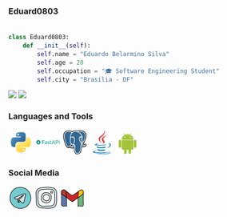 ### Eduard0803  


```python

class Eduard0803:
    def __init__(self):
        self.name = "Eduardo Belarmino Silva"
        self.age = 20
        self.occupation = "🎓 Software Engineering Student"
        self.city = "Brasilia - DF"

```

<div style="inline">
  <img height="180em" src="https://github-readme-stats.vercel.app/api/top-langs/?username=Eduard0803&layout=compact&langs_count=10&theme=github_dark&cache_seconds=1800"/>
  <img height="180em" src="https://github-readme-stats.vercel.app/api?username=Eduard0803&theme=github_dark&cache_seconds=1800/">
  <!-- <img height="180em" src="https://github-profile-summary-cards.vercel.app/api/cards/profile-details?username=Eduard0803&theme=github_dark"> -->
</div>


### Languages and Tools  

<div style="inline">
    <img  width="50" height="50" alt="python icon" src="images/python_icon.svg">
    <img  width="50" height="50" alt="fastapi icon" src="images/fastapi_icon.svg">
    <img  width="50" height="50" alt="postgresql icon" src="images/postgresql_icon.svg">
    <img  width="50" height="50" alt="java icon" src="images/java_icon.svg">
    <img  width="45" height="45" alt="android icon" src="images/android_icon.svg">
</div>

### Social Media  

<div style="inline">
    <a href="https://t.me/Eduard0803"><img src="images/telegram_icon.png"></a>
    <a href="https://www.instagram.com/eduard05._/"><img src="images/instagram_icon.png"></a>
    <a href="mailto:eduardo83204@gmail.com"><img src="images/gmail_icon(1).png"></a>
</div>
